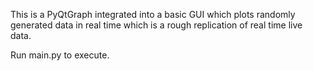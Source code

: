 This is a PyQtGraph integrated into a basic GUI which plots randomly generated data in real time which is a rough replication
of real time live data. 

Run main.py to execute.
